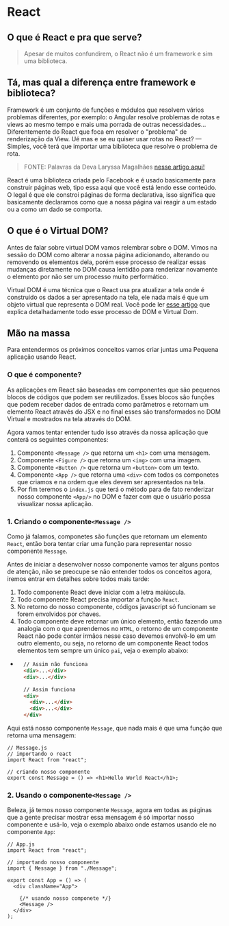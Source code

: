 # React

## O que é React e pra que serve?

> Apesar de muitos confundirem, o React não é um framework e sim uma biblioteca.

## Tá, mas qual a diferença entre framework e biblioteca?

Framework é um conjunto de funções e módulos que resolvem vários problemas diferentes, por exemplo: o Angular resolve problemas de rotas e views ao mesmo tempo e mais uma porrada de outras necessidades... Diferentemente do React que foca em resolver o "problema" de renderização da View. Ué mas e se eu quiser usar rotas no React? — Simples, você terá que importar uma biblioteca que resolve o problema de rota.

> FONTE: Palavras da Deva Laryssa Magalhães [nesse artigo aqui!](https://medium.com/@larymagal/react-para-iniciantes-f09360a24786)

React é uma biblioteca criada pelo Facebook e é usado basicamente para construir páginas web, tipo essa aqui que você está lendo esse conteúdo. O legal é que ele constroi páginas de forma declarativa, isso significa que basicamente declaramos como que a nossa página vai reagir a um estado ou a como um dado se comporta.

## O que é o Virtual DOM?

Antes de falar sobre virtual DOM vamos relembrar sobre o DOM. Vimos na sessão do DOM como alterar a nossa página adicionando, alterando ou removendo os elementos dela, porém esse processo de realizar essas mudanças diretamente no DOM causa lentidão para renderizar novamente o elemento por não ser um processo muito performático.

Virtual DOM é uma técnica que o React usa pra atualizar a tela onde é construido os dados a ser apresentado na tela, ele nada mais é que um objeto virtual que representa o DOM real. Você pode ler [esse artigo](https://medium.com/roliveiradev/por-que-getelementbyid-deve-ser-evitado-6b0d35d055fe) que explica detalhadamente todo esse processo de DOM e Virtual Dom.

## Mão na massa

Para entendermos os próximos conceitos vamos criar juntas uma Pequena aplicação usando React.

### O que é componente?

As aplicações em React são baseadas em componentes que são pequenos blocos de códigos que podem ser reutilizados. Esses blocos são funções que podem receber dados de entrada como parâmetros e retornam um elemento React através do JSX e no final esses são transformados no DOM Virtual e mostrados na tela através do DOM.

Agora vamos tentar entender tudo isso através da nossa aplicação que conterá os seguintes componentes:

1. Componente `<Message />` que retorna um `<h1>` com uma mensagem.
2. Componente `<Figure />` que retorna um `<img>` com uma imagem.
3. Componente `<Button />` que retorna um `<button>` com um texto.
4. Componente `<App />` que retorna uma `<div>` com todos os componetes que criamos e na ordem que eles devem ser apresentados na tela.
5. Por fim teremos o `index.js` que terá o método para de fato renderizar nosso componente `<App/>` no DOM e fazer com que o usuário possa visualizar nossa aplicação.

### 1. Criando o componente`<Message />`

Como já falamos, componetes são funções que retornam um elemento `React`, então bora tentar criar uma função para representar nosso componente `Message`.

Antes de iniciar a desenvolver nosso componente vamos ter alguns pontos de atenção, não se preocupe se não entender todos os conceitos agora, iremos entrar em detalhes sobre todos mais tarde:

1. Todo componente React deve iniciar com a letra maiúscula.
2. Todo componente React precisa importar a função `React`.
3. No retorno do nosso componente, códigos javascript só funcionam se forem envolvidos por chaves.
4. Todo componente deve retornar um único elemento, então fazendo uma analogia com o que aprendemos no `HTML`, o retorno de um componente React não pode conter irmãos nesse caso devemos envolvê-lo em um outro elemento, ou seja, no retorno de um componente React todos elementos tem sempre um único `pai`, veja o exemplo abaixo:

- ```HTML
    // Assim não funciona
    <div>...</div>
    <div>...</div>

    // Assim funciona
    <div>
      <div>...</div>
      <div>...</div>
    </div>
  ```

Aqui está nosso componente `Message`, que nada mais é que uma função que retorna uma mensagem:

```JS
// Message.js
// importando o react
import React from "react";

// criando nosso componente
export const Message = () => <h1>Hello World React</h1>;
```

### 2. Usando o componente`<Message />`

Beleza, já temos nosso componente `Message`, agora em todas as páginas que a gente precisar mostrar essa mensagem é só importar nosso componente e usá-lo, veja o exemplo abaixo onde estamos usando ele no componente `App`:

```JS
// App.js
import React from "react";

// importando nosso componente
import { Message } from "./Message";

export const App = () => (
  <div className="App">

    {/* usando nosso componete */}
    <Message />
  </div>
);
```
